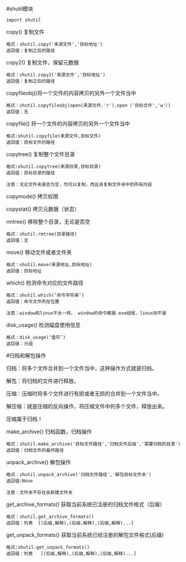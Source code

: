 #shutil模块

	import shutil

copy() 复制文件

	格式：shutil.copy('来源文件','目标地址')
	返回值：复制之后的路径

copy2() 复制文件，保留元数据

	格式：shutil.copy2('来源文件','目标地址')
	返回值：复制之后的路径

copyfileobj()将一个文件的内容拷贝的另外一个文件当中

	格式：shutil.copyfileobj(open(来源文件,'r'),open（'目标文件','w'）)
	返回值：无

copyfile() 将一个文件的内容拷贝的另外一个文件当中

	格式:shutil.copyfile(来源文件,目标文件)
	返回值：目标文件的路径

copytree() 复制整个文件目录

	格式:shutil.copytree(来源目录,目标目录)
	返回值：目标目录的路径

	注意：无论文件夹是否为空，均可以复制，而且会复制文件夹中的所有内容

copymode() 拷贝权限

copystat() 拷贝元数据（状态）

rmtree() 移除整个目录，无论是否空

	格式：shutil.rmtree(目录路径)
	返回值：无

move() 移动文件或者文件夹

	格式：shutil.move(来源地址,目标地址)
	返回值：目标地址

which() 检测命令对应的文件路径

	格式：shutil.which(‘命令字符串’)
	返回值：命令文件所在位置

	注意：window和linux不太一样。 window的命令都是.exe结尾，linux则不是

disk_usage() 检测磁盘使用信息

	格式：disk_usage(‘盘符’)
	返回值：元组
	

#归档和解包操作

归档：将多个文件合并到一个文件当中，这种操作方式就是归档。

解包：将归档的文件进行释放。



压缩：压缩时将多个文件进行有损或者无损的合并到一个文件当中。

解压缩：就是压缩的反向操作，将压缩文件中的多个文件，释放出来。


压缩属于归档！



make_archive() 归档函数，归档操作

	格式：shutil.make_archive('目标文件路径','归档文件后缀','需要归档的目录')
	返回值：归档文件的最终路径

unpack_archive() 解包操作

	格式：shutil.unpack_archive('归档文件路径','解包目标文件夹')
	返回值:None

	注意：文件夹不存在会新建文件夹

get_archive_formats() 获取当前系统已注册的归档文件格式（后缀）

	格式：shutil.get_archive_formats()
	返回值：列表  [(后缀,解释),(后缀,解释),(后缀,解释)...]


get_unpack_formats() 获取当前系统已经注册的解包文件格式(后缀)

	格式:shutil.get_unpack_formats()
	返回值：列表   [(后缀,解释),(后缀,解释),(后缀,解释)...]